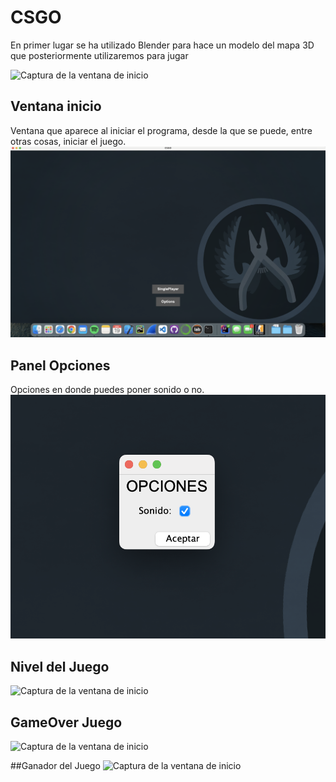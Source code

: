# CSGO

En primer lugar se ha utilizado Blender para hace un modelo del mapa 3D que posteriormente utilizaremos para jugar

![Captura de la ventana de inicio](screenshoots/s5.png)

## Ventana inicio
Ventana que aparece al iniciar el programa, desde la que se puede, entre otras cosas, iniciar el juego.
![Captura de la ventana de inicio](screenshoots/s0.png)

## Panel Opciones
Opciones en donde puedes poner sonido o no.
![Captura de la ventana de inicio](screenshoots/s1.png)

## Nivel del Juego

![Captura de la ventana de inicio](screenshoots/s2.png)


## GameOver Juego
![Captura de la ventana de inicio](screenshoots/s3.png)

##Ganador del Juego
![Captura de la ventana de inicio](screenshoots/s4.png)
